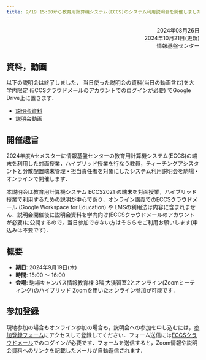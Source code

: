 ```yaml
---
title: 9/19 15:00から教育用計算機システム(ECCS)のシステム利用説明会を開催しました 
---
```



<div style="text-align: right;">
<span>2024年08月26日</span><br />
<span>2024年10月21日(更新)</span><br />
<span>情報基盤センター</span><br />
</div>

## 資料，動画
以下の説明会は終了しました． 当日使った説明会の資料(当日の動画含む)を大学内限定 (ECCSクラウドメールのアカウントでのログインが必要) でGoogle Drive上に置きます．
- [説明会資料](https://docs.google.com/document/d/1Gk9h4LNQUEazamVfqP9f2VEabqxOI-ShhQhqxOtwzZk/edit?usp=sharing)
- [説明会動画](https://drive.google.com/file/d/18zCskT5AOX28hNVDzvD8D-SbJfj8rf94/view?usp=sharing)

## 開催趣旨

2024年度Aセメスターに情報基盤センターの教育用計算機システム(ECCS)の端末を利用した対面授業，ハイブリッド授業を行なう教員，ティーチングアシスタントと分散配置端末管理・担当責任者を対象にしたシステム利用説明会を駒場・オンラインで開催します．

 本説明会は教育用計算機システム ECCS2021 の端末を対面授業，ハイブリッド授業で利用するための説明が中心であり，オンライン講義でのECCSクラウドメール (Google Workspace for Education) や LMSの利用法は内容に含まれません．説明会開催後に説明会資料を学内向け(ECCSクラウドメールのアカウントが必要)に公開するので，当日参加できない方はそちらをご利用お願いします(申込みは不要です)．

## 概要

- **期日**: 2024年9月19日(木)
- **時間**: 15:00 ～ 16:00
- **会場**: 駒場キャンパス情報教育棟 3階 大演習室2とオンライン(Zoomミーティング)のハイブリッド
Zoomを用いたオンライン参加が可能です．

## 参加登録

現地参加の場合もオンライン参加の場合も，説明会への参加を申し込むには，[参加登録フォーム](https://docs.google.com/forms/d/e/1FAIpQLSdOd55BVnvpzUe3GcQ7W3ZUfhZgS9jU17MKSnP4iTHG1gsB-A/viewform?usp=sf_link)にアクセスして登録してください．フォーム送信には[ECCSクラウドメール](/google)でのログインが必要です．フォームを送信すると，Zoom情報や説明会資料へのリンクを記載したメールが自動返信されます．

